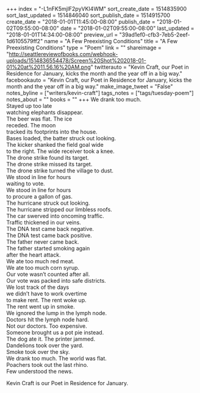 +++
index = "-L1nFK5mjlF2pyVKI4WM"
sort_create_date = 1514835900
sort_last_updated = 1514846040
sort_publish_date = 1514915700
create_date = "2018-01-01T11:45:00-08:00"
publish_date = "2018-01-02T09:55:00-08:00"
date = "2018-01-02T09:55:00-08:00"
last_updated = "2018-01-01T14:34:00-08:00"
preview_url = "39ad1ef0-cfb3-7eb5-2eef-1d6105579ff2"
name = "A Few Preexisting Conditions"
title = "A Few Preexisting Conditions"
type = "Poem"
link = ""
shareimage = "http://seattlereviewofbooks.com/webhook-uploads/1514836554478/Screen%20Shot%202018-01-01%20at%2011.56.16%20AM.png"
twitterauto = "Kevin Craft, our Poet in Residence for January, kicks the month and the year off in a big way."
facebookauto = "Kevin Craft, our Poet in Residence for January, kicks the month and the year off in a big way."
make_image_tweet = "False"
notes_byline = ["writers/kevin-craft"]
tags_notes = ["tags/tuesday-poem"]
notes_about = ""
books = ""
+++
We drank too much.<br>
Stayed up too late<br>
watching elephants disappear.<br>
The beer was flat. The ice<br>
receded. The moon<br>
tracked its footprints into the house.<br>
Bases loaded, the batter struck out looking.<br>
The kicker shanked the field goal wide<br>
to the right. The wide receiver took a knee.<br>
The drone strike found its target.<br>
The drone strike missed its target.<br>
The drone strike turned the village to dust.<br>
We stood in line for hours<br>
waiting to vote.<br>
We stood in line for hours<br>
to procure a gallon of gas.<br>
The hurricane struck out looking.<br>
The hurricane stripped our limbless roofs.<br>
The car swerved into oncoming traffic.<br>
Traffic thickened in our veins.<br>
The DNA test came back negative.<br>
The DNA test came back positive.<br>
The father never came back.<br>
The father started smoking again<br>
after the heart attack.<br>
We ate too much red meat.<br>
We ate too much corn syrup.<br>
Our vote wasn’t counted after all.<br>
Our vote was packed into safe districts.<br>
We lost track of the days<br>
we didn’t have to work overtime<br>
to make rent. The rent woke up.<br> 
The rent went up in smoke.<br>
We ignored the lump in the lymph node.<br>
Doctors hit the lymph node hard.<br>
Not our doctors. Too expensive.<br>
Someone brought us a pot pie instead.<br>
The dog ate it. The printer jammed.<br>
Dandelions took over the yard.<br> 
Smoke took over the sky.<br>
We drank too much. The world was flat.<br>
Poachers took out the last rhino.<br> 
Few understood the news.

<p class="poem-footer">Kevin Craft is our Poet in Residence for January.</p>